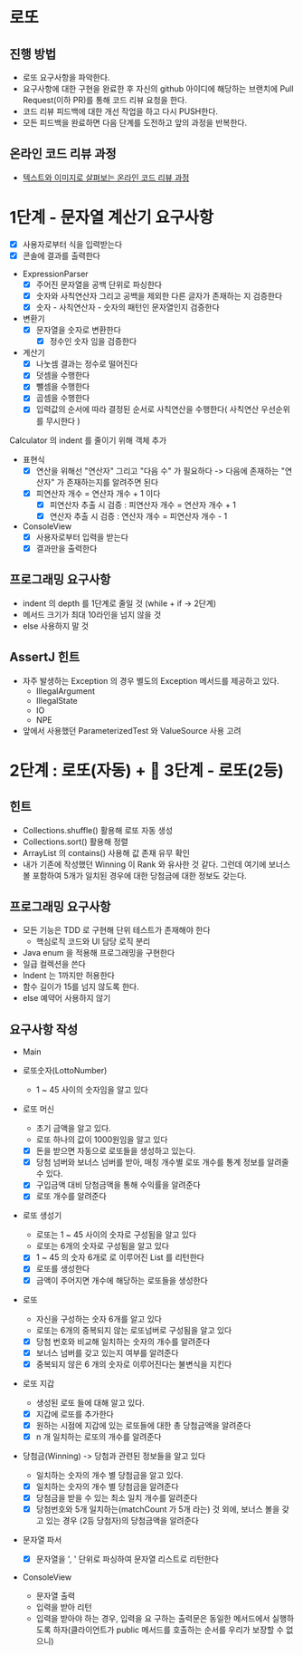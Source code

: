 # 로또
## 진행 방법
* 로또 요구사항을 파악한다.
* 요구사항에 대한 구현을 완료한 후 자신의 github 아이디에 해당하는 브랜치에 Pull Request(이하 PR)를 통해 코드 리뷰 요청을 한다.
* 코드 리뷰 피드백에 대한 개선 작업을 하고 다시 PUSH한다.
* 모든 피드백을 완료하면 다음 단계를 도전하고 앞의 과정을 반복한다.

## 온라인 코드 리뷰 과정
* [텍스트와 이미지로 살펴보는 온라인 코드 리뷰 과정](https://github.com/next-step/nextstep-docs/tree/master/codereview)


# 1단계 -  문자열 계산기 요구사항
- [x] 사용자로부터 식을 입력받는다
- [x] 콘솔에 결과를 출력한다
- ExpressionParser
  - [x] 주어진 문자열을 공백 단위로 파싱한다
  - [x] 숫자와 사칙연산자 그리고 공백을 제외한 다른 글자가 존재하는 지 검증한다
  - [x] 숫자 - 사칙연산자 - 숫자의 패턴인 문자열인지 검증한다

- 변환기
  - [x] 문자열을 숫자로 변환한다
    - [x] 정수인 숫자 임을 검증한다
- 계산기
  - [x] 나눗셈 결과는 정수로 떨어진다
  - [x] 덧셈을 수행한다
  - [x] 뺄셈을 수행한다
  - [x] 곱셈을 수행한다
  - [x] 입력값의 순서에 따라 결정된 순서로 사칙연산을 수행한다( 사칙연산 우선순위를 무시한다 )

Calculator 의 indent 를 줄이기 위해 객체 추가
- 표현식 
  - [x] 연산을 위해선 "연산자" 그리고 "다음 수" 가 필요하다 -> 다음에 존재하는 "연산자" 가 존재하는지를 알려주면 된다
  - [x] 피연산자 개수 = 연산자 개수 + 1 이다
    - [x] 피연산자 추출 시 검증 : 피연산자 개수 = 연산자 개수 + 1 
    - [x] 연산자 추출 시 검증 : 연산자 개수 = 피연산자 개수 - 1

- ConsoleView
  - [x] 사용자로부터 입력을 받는다
  - [x] 결과만을 출력한다

## 프로그래밍 요구사항
- indent 의 depth 를 1단계로 줄일 것 (while + if -> 2단계)
- 메서드 크기가 최대 10라인을 넘지 않을 것 
- else 사용하지 말 것

## AssertJ 힌트
- 자주 발생하는 Exception 의 경우 별도의 Exception 메서드를 제공하고 있다. 
  - IllegalArgument
  - IllegalState
  - IO
  - NPE
- 앞에서 사용했던 ParameterizedTest 와 ValueSource 사용 고려

# 2단계 : 로또(자동) + 🚀 3단계 - 로또(2등)
## 힌트 
- Collections.shuffle() 활용해 로또 자동 생성
- Collections.sort() 활용해 정렬
- ArrayList 의 contains() 사용해 값 존재 유무 확인 
- 내가 기존에 작성했던 Winning 이 Rank 와 유사한 것 같다. 그런데 여기에 보너스 볼 포함하여 5개가 일치된 경우에 대한 당첨금에 대한 정보도 갖는다.


## 프로그래밍 요구사항
- 모든 기능은 TDD 로 구현해 단위 테스트가 존재해야 한다
  - 핵심로직 코드와 UI 담당 로직 분리 
- Java enum 을 적용해 프로그래밍을 구현한다
- 일급 컬렉션을 쓴다
- Indent 는 1까지만 허용한다 
- 함수 길이가 15를 넘지 않도록 한다. 
- else 예약어 사용하지 않기 

## 요구사항 작성 

- Main

- 로또숫자(LottoNumber)
  - 1 ~ 45 사이의 숫자임을 알고 있다
  
- 로또 머신
  - 초기 금액을 알고 있다. 
  - 로또 하나의 값이 1000원임을 알고 있다
  - [x] 돈을 받으면 자동으로 로또들을 생성하고 있는다.
  - [x] 당첨 넘버와 보너스 넘버를 받아, 매칭 개수별 로또 개수를 통계 정보를 알려줄 수 있다.
  - [x] 구입금액 대비 당첨금액을 통해 수익률을 알려준다
  - [x] 로또 개수를 알려준다

- 로또 생성기
  - 로또는 1 ~ 45 사이의 숫자로 구성됨을 알고 있다
  - 로또는 6개의 숫자로 구성됨을 알고 있다
  - [x] 1 ~ 45 의 숫자 6개로 로 이루어진 List 를 리턴한다
  - [x] 로또를 생성한다
  - [x] 금액이 주어지면 개수에 해당하는 로또들을 생성한다

- 로또
  - 자신을 구성하는 숫자 6개를 알고 있다 
  - 로또는 6개의 중복되지 않는 로또넘버로 구성됨을 알고 있다
  - [x] 당첨 번호와 비교해 일치하는 숫자의 개수를 알려준다 
  - [x] 보너스 넘버를 갖고 있는지 여부를 알려준다
  - [x] 중복되지 않은 6 개의 숫자로 이루어진다는 불변식을 지킨다

- 로또 지갑
  - 생성된 로또 들에 대해 알고 있다. 
  - [x] 지갑에 로또를 추가한다
  - [x] 원하는 시점에 지갑에 있는 로또들에 대한 총 당첨금액을 알려준다
  - [x] n 개 일치하는 로또의 개수를 알려준다

- 당첨금(Winning) -> 당첨과 관련된 정보들을 알고 있다
  - 일치하는 숫자의 개수 별 당첨금을 알고 있다.
  - [x] 일치하는 숫자의 개수 별 당첨금을 알려준다
  - [x] 당첨금을 받을 수 있는 최소 일치 개수를 알려준다
  - [x] 당첨번호와 5개 일치하는(matchCount 가 5개 라는) 것 외에, 보너스 볼을 갖고 있는 경우 (2등 당첨자)의 당첨금액을 알려준다

- 문자열 파서
  - [x] 문자열을 ', ' 단위로 파싱하여 문자열 리스트로 리턴한다

- ConsoleView
  - 문자열 출력
  - 입력을 받아 리턴
  - 입력을 받아야 하는 경우, 입력을 요 구하는 출력문은 동일한 메서드에서 실행하도록 하자(클라이언트가 public 메서드를 호출하는 순서를 우리가 보장할 수 없으니)

  

